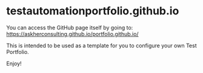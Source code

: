 # testautomationportfolio.github.io

You can access the GitHub page itself by going to: https://askherconsulting.github.io/portfolio.github.io/

This is intended to be used as a template for you to configure your own Test Portfolio.

Enjoy!

